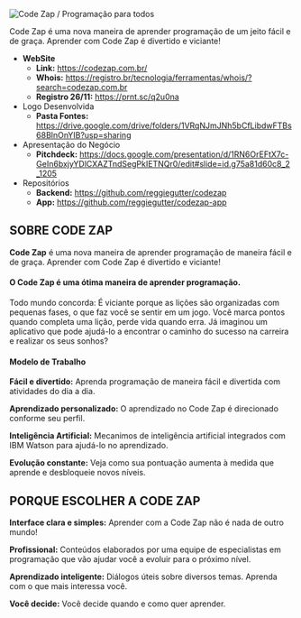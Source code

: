 ![Code Zap / Programação para todos](https://codezap.com.br/assets/img/logo.png?v=2.jpg)

Code Zap é uma nova maneira de aprender programação de um jeito fácil e de graça. Aprender com Code Zap é divertido e viciante!

   

- **WebSite**
    - **Link:**  https://codezap.com.br/
    - **Whois:** https://registro.br/tecnologia/ferramentas/whois/?search=codezap.com.br
    - **Registro 26/11:** https://prnt.sc/q2u0na
- Logo Desenvolvida
    - **Pasta Fontes:** https://drive.google.com/drive/folders/1VRqNJmJNh5bCfLibdwFTBs68BlnOnYIB?usp=sharing
- Apresentação do Negócio
    - **Pitchdeck:** https://docs.google.com/presentation/d/1RN6OrEFtX7c-GeIn6bxjyYDlCXAZTndSegPkIETNQr0/edit#slide=id.g75a81d60c8_2_1205
- Repositórios
    - **Backend:** https://github.com/reggiegutter/codezap
    - **App:** https://github.com/reggiegutter/codezap-app

    

## SOBRE CODE ZAP

**Code Zap** é uma nova maneira de aprender programação de maneira fácil e de graça. Aprender com Code Zap é divertido e viciante!

#### O Code Zap é uma ótima maneira de aprender programação.

Todo mundo concorda: É viciante porque as lições são organizadas com pequenas fases, o que faz você se sentir em um jogo. Você marca pontos quando completa uma lição, perde vida quando erra. Já imaginou um aplicativo que pode ajudá-lo a encontrar o caminho do sucesso na carreira e realizar os seus sonhos?

#### Modelo de Trabalho

**Fácil e divertido:** Aprenda programação de maneira fácil e divertida com atividades do dia a dia.

**Aprendizado personalizado:** O aprendizado no Code Zap é direcionado conforme seu perfil.

**Inteligência Artificial:** Mecanimos de inteligência artificial integrados com IBM Watson para ajudá-lo no aprendizado.

**Evolução constante:** Veja como sua pontuação aumenta à medida que aprende e desbloqueie novos níveis.

   

## PORQUE ESCOLHER A CODE ZAP

**Interface clara e simples:** Aprender com a Code Zap não é nada de outro mundo!

**Profissional:** Conteúdos elaborados por uma equipe de especialistas em programação que vão ajudar você a evoluir para o próximo nível.

**Aprendizado inteligente:** Diálogos úteis sobre diversos temas. Aprenda com o que mais interessa você.

**Você decide:** Você decide quando e como quer aprender.

